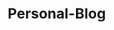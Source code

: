 # Personal-Blog
<!DOCTYPE html>
<html lang="en">
<head>
    <meta charset="UTF-8">
    <title>NOTHUMAN/title>
</head>
<body>
    <h1>NOTHUMAN的个人主页</h1>
    <h1>你好,很高兴认识你</h1>
</body>
</html>
